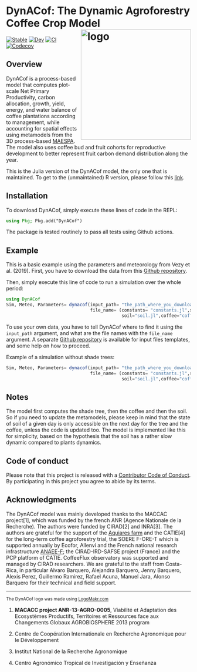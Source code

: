 # DynACof: The Dynamic Agroforestry Coffee Crop Model <img src="www/logo.png" alt="logo" width="300" align="right" />

[![Stable](https://img.shields.io/badge/docs-stable-blue.svg)](https://VEZY.github.io/DynACof.jl/stable)
[![Dev](https://img.shields.io/badge/docs-dev-blue.svg)](https://VEZY.github.io/DynACof.jl/dev)
[![CI](https://github.com/VEZY/DynACof.jl/actions/workflows/CI.yml/badge.svg)](https://github.com/VEZY/DynACof.jl/actions/workflows/CI.yml)
[![Codecov](https://codecov.io/gh/VEZY/DynACof.jl/branch/master/graph/badge.svg)](https://codecov.io/gh/VEZY/DynACof.jl)

## Overview

DynACof is a process-based model that computes plot-scale Net Primary Productivity, carbon allocation, growth, yield, energy, and water balance of coffee plantations according to management, while accounting for spatial effects using metamodels from the 3D process-based [MAESPA](https://maespa.github.io/). The model also uses coffee bud and fruit cohorts for reproductive development to better represent fruit carbon demand distribution along the year.

This is the Julia version of the DynACof model, the only one that is maintained. To get to the (unmaintained) R version, please follow this [link](https://vezy.github.io/DynACof).

## Installation

To download DynACof, simply execute these lines of code in the REPL:

``` julia
using Pkg; Pkg.add("DynACof")
```

The package is tested routinely to pass all tests using Github actions.

## Example

This is a basic example using the parameters and meteorology from Vezy et al. (2019). First, you have to download the data from this
[Github repository](https://github.com/VEZY/DynACof.jl_inputs).

Then, simply execute this line of code to run a simulation over the whole period:

``` julia
using DynACof
Sim, Meteo, Parameters= dynacof(input_path= "the_path_where_you_downloaded_the_data/DynACof.jl_inputs",
                                file_name= (constants= "constants.jl",site="site.jl",meteo="meteorology.txt",
                                            soil="soil.jl",coffee="coffee.jl",tree="tree.jl"));
```

To use your own data, you have to tell DynACof where to find it using the `input_path` argument, and what are the file names with the `file_name`
argument. A separate [Github repository](https://github.com/VEZY/DynACof.jl_inputs) is available for input files templates, and some help on how to proceed.

Example of a simulation without shade trees:

``` julia
Sim, Meteo, Parameters= dynacof(input_path= "the_path_where_you_downloaded_the_data/DynACof.jl_inputs",
                                file_name= (constants= "constants.jl",site="site.jl",meteo="meteorology.txt",
                                            soil="soil.jl",coffee="coffee.jl",tree=""));
```

## Notes

The model first computes the shade tree, then the coffee and then the soil. So if you need to update the metamodels, please keep in mind that the state of soil of a given day is only accessible on the next day for the tree and the coffee, unless the code is updated too. The model is implemented like this for simplicity, based on the hypothesis that the soil has a rather slow dynamic compared to plants dynamics.

## Code of conduct

Please note that this project is released with a [Contributor Code of Conduct](CODE_OF_CONDUCT.md). By participating in this project you agree
to abide by its terms.

## Acknowledgments

The DynACof model was mainly developed thanks to the MACCAC
project\[1\], which was funded by the french ANR (Agence Nationale de la
Recherche). The authors were funded by CIRAD\[2\] and INRA\[3\]. The
authors are grateful for the support of the [Aquiares
farm](https://aquiares.com/) and the CATIE\[4\] for the long-term coffee
agroforestry trial, the SOERE F-ORE-T which is supported annually by
Ecofor, Allenvi and the French national research infrastructure
[ANAEE-F](http://www.anaee-france.fr/fr/); the CIRAD-IRD-SAFSE project
(France) and the PCP platform of CATIE. CoffeeFlux observatory was
supported and managed by CIRAD researchers. We are grateful to the staff
from Costa-Rica, in particular Alvaro Barquero, Alejandra Barquero,
Jenny Barquero, Alexis Perez, Guillermo Ramirez, Rafael Acuna, Manuel
Jara, Alonso Barquero for their technical and field support.

-----

<sub>The DynACof logo was made using
<a href="http://logomakr.com" title="Logo Makr">LogoMakr.com</a> </sub>

1. **MACACC project ANR-13-AGRO-0005**, Viabilité et Adaptation des
    Ecosystèmes Productifs, Territoires et Ressources face aux
    Changements Globaux AGROBIOSPHERE 2013 program

2. Centre de Coopération Internationale en Recherche Agronomique pour
    le Développement

3. Institut National de la Recherche Agronomique

4. Centro Agronómico Tropical de Investigación y Enseñanza
